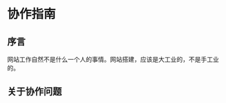 # 协作指南

## 序言
网站工作自然不是什么一个人的事情。网站搭建，应该是大工业的，不是手工业的。

## 关于协作问题

<!--stackedit_data:
eyJoaXN0b3J5IjpbMTUxNzY1OTUyMV19
-->